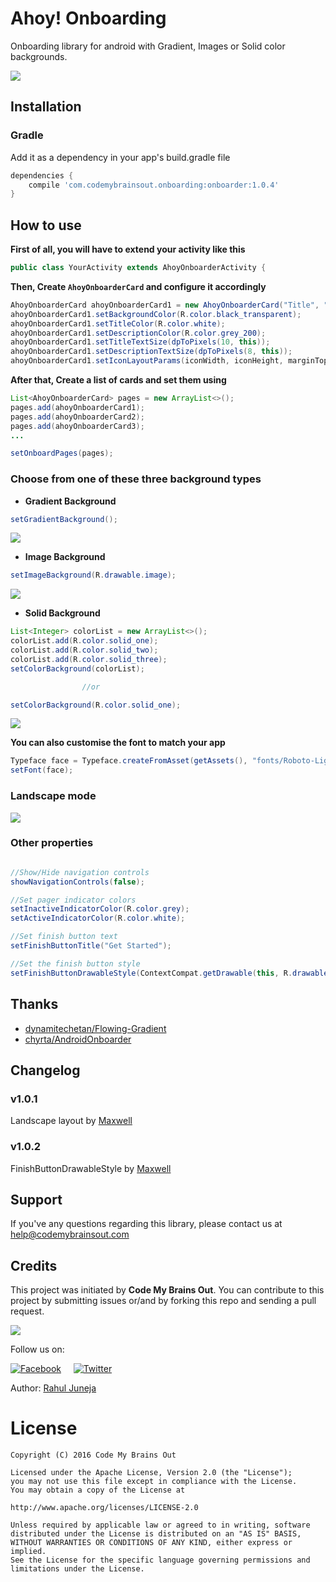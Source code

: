 # Ahoy! Onboarding
Onboarding library for android with Gradient, Images or Solid color backgrounds.

![](preview/preview.gif)

## Installation

### Gradle
Add it as a dependency in your app's build.gradle file

```groovy
dependencies {
    compile 'com.codemybrainsout.onboarding:onboarder:1.0.4'
}
```

## How to use

**First of all, you will have to extend your activity like this**

```java
public class YourActivity extends AhoyOnboarderActivity {
```

**Then, Create `AhoyOnboarderCard` and configure it accordingly**

```java
AhoyOnboarderCard ahoyOnboarderCard1 = new AhoyOnboarderCard("Title", "Description", R.drawable.icon1);
ahoyOnboarderCard1.setBackgroundColor(R.color.black_transparent);
ahoyOnboarderCard1.setTitleColor(R.color.white);
ahoyOnboarderCard1.setDescriptionColor(R.color.grey_200);
ahoyOnboarderCard1.setTitleTextSize(dpToPixels(10, this));
ahoyOnboarderCard1.setDescriptionTextSize(dpToPixels(8, this));
ahoyOnboarderCard1.setIconLayoutParams(iconWidth, iconHeight, marginTop, marginLeft, marginRight, marginBottom);
```

**After that, Create a list of cards and set them using**

```java
List<AhoyOnboarderCard> pages = new ArrayList<>();
pages.add(ahoyOnboarderCard1);
pages.add(ahoyOnboarderCard2);
pages.add(ahoyOnboarderCard3);
...

setOnboardPages(pages);
```

### Choose from one of these three background types

- **Gradient Background**
```java
setGradientBackground();
```

![](preview/preview-gradient.png)

- **Image Background**
```java
setImageBackground(R.drawable.image);
```

![](preview/preview-image.png)

- **Solid Background**

```java
List<Integer> colorList = new ArrayList<>();
colorList.add(R.color.solid_one);
colorList.add(R.color.solid_two);
colorList.add(R.color.solid_three);
setColorBackground(colorList);

                //or

setColorBackground(R.color.solid_one);
```

![](preview/preview-solid.png)

**You can also customise the font to match your app**
```java
Typeface face = Typeface.createFromAsset(getAssets(), "fonts/Roboto-Light.ttf");
setFont(face);
```

### Landscape mode

![](preview/preview-landscape.png)

### Other properties
```java

//Show/Hide navigation controls
showNavigationControls(false);

//Set pager indicator colors
setInactiveIndicatorColor(R.color.grey);
setActiveIndicatorColor(R.color.white);

//Set finish button text
setFinishButtonTitle("Get Started");

//Set the finish button style
setFinishButtonDrawableStyle(ContextCompat.getDrawable(this, R.drawable.rounded_button));
```

## Thanks
* [dynamitechetan/Flowing-Gradient](https://github.com/dynamitechetan/Flowing-Gradient)
* [chyrta/AndroidOnboarder](https://github.com/chyrta/AndroidOnboarder)

## Changelog

### v1.0.1

Landscape layout by [Maxwell](https://github.com/wax911)

### v1.0.2

FinishButtonDrawableStyle by [Maxwell](https://github.com/wax911)

## Support
If you've any questions regarding this library, please contact us at help@codemybrainsout.com

## Credits

This project was initiated by **Code My Brains Out**. You can contribute to this project by submitting issues or/and by forking this repo and sending a pull request.

![](http://codemybrainsout.com/files/img/logo-small.png)

Follow us on:

[![Facebook](http://codemybrainsout.com/files/img/fb.png)](https://www.facebook.com/codemybrainsout)&nbsp;&nbsp;&nbsp;&nbsp;&nbsp;[![Twitter](http://codemybrainsout.com/files/img/tw.png)](https://twitter.com/codemybrainsout)

Author: [Rahul Juneja](https://github.com/ahulr)

# License
```
Copyright (C) 2016 Code My Brains Out

Licensed under the Apache License, Version 2.0 (the "License");
you may not use this file except in compliance with the License.
You may obtain a copy of the License at

http://www.apache.org/licenses/LICENSE-2.0

Unless required by applicable law or agreed to in writing, software
distributed under the License is distributed on an "AS IS" BASIS,
WITHOUT WARRANTIES OR CONDITIONS OF ANY KIND, either express or implied.
See the License for the specific language governing permissions and
limitations under the License.
```
